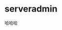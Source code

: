 <!--
 * @Author: gy
 * @Date: 2019-12-23 22:39:11
 * @LastEditors  : gy
 * @LastEditTime : 2019-12-23 22:39:35
 -->

# serveradmin

哈哈哈
